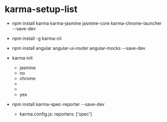 # karma-setup-list
- npm install karma karma-jasmine jasmine-core karma-chrome-launcher --save-dev

- npm install -g karma-cli

- npm install angular angular-ui-router angular-mocks --save-dev

- karma init
  - jasmine
  - no
  - chrome
  - 
  - 
  - yes

- npm install karma-spec-reporter --save-dev
  -  karma.config.js: reporters: ['spec']
